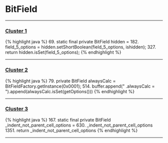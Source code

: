 # BitField

***

### [Cluster 1](./1)
{% highlight java %}
69. static final private BitField hidden   =
182.     field_5_options = hidden.setShortBoolean(field_5_options, ishidden);
327.     return hidden.isSet(field_5_options);
{% endhighlight %}

***

### [Cluster 2](./2)
{% highlight java %}
79. private BitField          alwaysCalc = BitFieldFactory.getInstance(0x0001);
514.         buffer.append("      .alwaysCalc         = ").append(alwaysCalc.isSet(getOptions()))
{% endhighlight %}

***

### [Cluster 3](./3)
{% highlight java %}
167. static final private BitField _indent_not_parent_cell_options =
630.         _indent_not_parent_cell_options
1351.     return _indent_not_parent_cell_options
{% endhighlight %}

***

